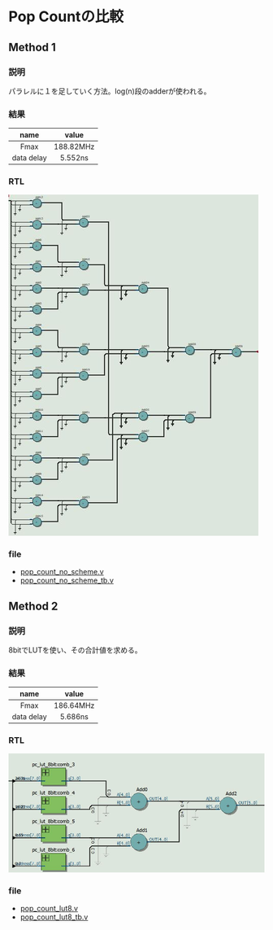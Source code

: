 # Pop Countの比較

## Method 1
### 説明
パラレルに１を足していく方法。log(n)段のadderが使われる。

### 結果
|name|value|
|:-:|:-:|
|Fmax|188.82MHz|
|data delay|5.552ns|

### RTL
![method1_rtl](rtl_img/method1.jpg)

### file
- [pop_count_no_scheme.v](pop_count_no_scheme.v)
- [pop_count_no_scheme_tb.v](pop_count_no_scheme_tb.v)

## Method 2
### 説明
8bitでLUTを使い、その合計値を求める。

### 結果
|name|value|
|:-:|:-:|
|Fmax|186.64MHz|
|data delay|5.686ns|

### RTL
![method2_rtl](rtl_img/method2.jpg)

### file
- [pop_count_lut8.v](pop_count_lut8.v)
- [pop_count_lut8_tb.v](pop_count_lut8_tb.v)
